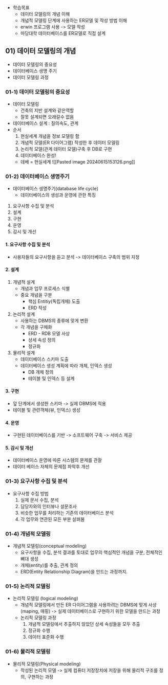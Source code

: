 - 학습목표
	- 데이터 모델링의 개념 이해
	- 개념적 모델링 단계에 사용하는 ER모델 및 작성 방법 이해
	- erwin 프로그램 사용 -> 모델 작성
	- 마당대학 데이터베이스를 ER모델로 직접 설계

## 01) 데이터 모델링의 개념
- 데이터 모델링의 중요성
- 데이터베이스 생명 주기
- 데이터 모델링 과정

### 01-1) 데이터 모델링의 중요성
- 데이터 모델링
	- 건축의 지반 설계와 같은역할
	- 잘못 설계되면 오래갈수 없음
- 데이터베이스 설계 : 질의속도, 관계
- 순서
	1. 현실세계 개념을 정보 모델링 함
	2. 개념적 모델(ER 다이어그램) 작성한 후 데이터 모델링
	3. 논리적 모델(관계 데이터 모델)구축 후 DB로 구현
	4. 데이터베이스 완성!
	- 데베 = 현실세계
![[Pasted image 20240615153126.png]]

### 01-2) 데이터베이스 생명주기
- 데이터베이스 생명주기(database life cycle)
	- 데이터베이스의 생성과 운영에 관한 특징
1. 요구사항 수집 및 분석
2. 설계
3. 구현
4. 운영
5. 감시 및 개선

#### 1. 요구사항 수집 및 분석
- 사용자들의 요구사항을 듣고 분석 -> 데이터베이스 구축의 범위 지정

#### 2. 설계
1. 개념적 설계
	- 개념과 업무 프로세스 식별
	- 중요 개념을 구분
		- 핵심 Entitiy(독립개체) 도출
		- ERD 작성
2. 논리적 설계
	- 사용하는 DBMS의 종류에 맞게 변환
	- 각 개념을 구체화
		- ERD - RDB 모델 사상
		- 상세 속성 정의
		- 정규화
3. 물리적 설계
	- 데이터베이스 스키마 도출
	- 데이터베이스 생성 계획에 따라 개체, 인덱스 생성
		- DB 개체 정의
		- 테이블 및 인덱스 등 설계

#### 3. 구현
- 앞 단계에서 생성한 스키마 -> 실제 DBMS에 적용
- 테이블 및 관련객체(뷰, 인덱스) 생성

#### 4. 운영
- 구현된 데이터베이스를 기반 -> 소프트웨어 구축 -> 서비스 제공

#### 5. 감시 및 개선
- 데이터베이스 운영에 따른 시스템의 문제를 관찰
- 데이터 베이스 자체의 문제점 파악후 개선

### 01-3) 요구사항 수집 및 분석
- 요구사항 수집 방법
	1. 실제 문서 수집, 분석
	2. 담당자와의 인터뷰나 설문조사
	3. 비슷한 업무를 처리하는 기존의 데이터베이스 분석
	4. 각 업무와 연관된 모든 부분 살펴봄

### 01-4) 개념적 모델링
- 개념적 모델링(conceptual modeling)
	- 요구사항을 수집, 분석 결과를 토대로 업무의 핵심적인 개념을 구분, 전체적인 뼈대 생성
	- 개체(entity)를 추출, 관계 정의
	- ERD(Entity Relationship Diagram)을 만드는 과정까지.

### 01-5) 논리적 모델링
- 논리적 모델링 (logical modeling)
	- 개념적 모델링에서 만든 ER 다이어그램을 사용하려는 DBMS에 맞게 사상(maping, 매핑)
	  -> 실제 데이터베이스로 구현하기 위한 모델을 만드는 과정
	- 논리적 모델링 과정
		1. 개념적 모델링에서 추출하지 않았던 상세 속성들을 모두 추출
		2. 정규화 수행
		3. 데이터 표준화 수행

### 01-6) 물리적 모델링
- 물리적 모델링(Physical modeling)
	- 작성된 논리적 모델 -> 실제 컴퓨터 저장장치에 저장을 위해 물리적 구조를 정의, 구현하는 과정